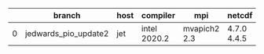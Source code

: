 |    | branch               | host   | compiler     | mpi          | netcdf      | o_g   | os    | build   | u_pass   | u_fail   | s_pass   | s_fail   | e_pass   | e_fail   | nuopc_pass   | nuopc_fail   | artifacts_hash                                                                                                                                                  | modified                   |
|----|----------------------|--------|--------------|--------------|-------------|-------|-------|---------|----------|----------|----------|----------|----------|----------|--------------|--------------|-----------------------------------------------------------------------------------------------------------------------------------------------------------------|----------------------------|
|  0 | jedwards_pio_update2 | jet    | intel 2020.2 | mvapich2 2.3 | 4.7.0 4.4.5 | O     | Linux | fail    | fail     | fail     | fail     | fail     | fail     | fail     | fail         | fail         | [artifacts](https://github.com/esmf-org/esmf-test-artifacts/tree/374f159a971067894e831b93d5b5ea2fc2c479e0/jedwards_pio_update2/jet/intel/2020.2/O/mvapich2/2.3) | 2022-03-11 04:19:24.352301 |